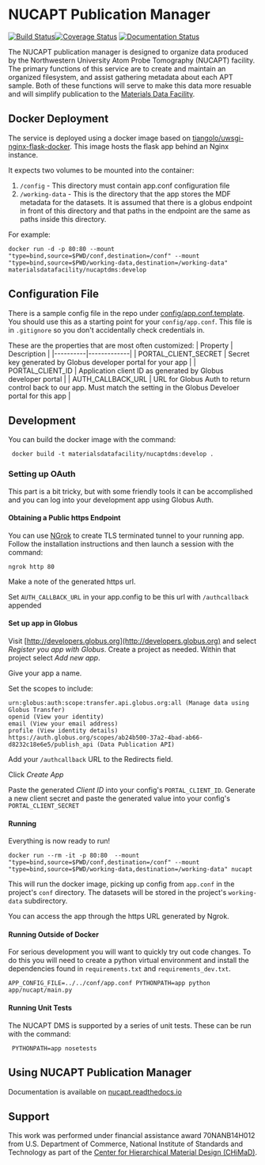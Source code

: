 # NUCAPT Publication Manager
[![Build Status](https://travis-ci.org/materials-data-facility/nucapt.svg?branch=master)](https://travis-ci.org/materials-data-facility/nucapt)[![Coverage Status](https://coveralls.io/repos/github/materials-data-facility/nucapt/badge.svg?branch=master)](https://coveralls.io/github/materials-data-facility/nucapt?branch=master)
[![Documentation Status](https://readthedocs.org/projects/nucapt/badge/?version=latest)](http://nucapt.readthedocs.io/en/latest/?badge=latest)

The NUCAPT publication manager is designed to organize data produced by the Northwestern University Atom Probe
Tomography (NUCAPT) facility. The primary functions of this service are to create and maintain an organized filesystem,
and assist gathering metadata about each APT sample. Both of these functions will serve to make this data more
resuable and will simplify publication to the [Materials Data Facility](http://materialsdatafacility.org).

## Docker Deployment
The service is deployed using a docker image based on 
[tiangolo/uwsgi-nginx-flask-docker](https://github.com/tiangolo/uwsgi-nginx-flask-docker).
This image hosts the flask app behind an Nginx instance. 

It expects two volumes to be mounted into the container:
1. `/config` - This directory must contain app.conf configuration file
2. `/working-data` - This is the directory that the app stores the MDF metadata
for the datasets. It is assumed that there is a globus endpoint in front of this
directory and that paths in the endpoint are the same as paths inside this directory.

For example:
```shell script
docker run -d -p 80:80 --mount "type=bind,source=$PWD/conf,destination=/conf" --mount "type=bind,source=$PWD/working-data,destination=/working-data" materialsdatafacility/nucaptdms:develop
```

## Configuration File
There is a sample config file in the repo under [config/app.conf.template](config/app.conf.template).
You should use this as a starting point for your `config/app.conf`. This file is 
in `.gitignore` so you don't accidentally check credentials in. 

These are the properties that are most often customized:
| Property | Description |
|----------|-------------|
| PORTAL_CLIENT_SECRET | Secret key generated by Globus developer portal for your app  |
| PORTAL_CLIENT_ID     | Application client ID as generated by Globus developer portal |
| AUTH_CALLBACK_URL    | URL for Globus Auth to return control back to our app. Must match the setting in the Globus Develoer portal for this app |

## Development
You can build the docker image with the command:
```shell script
 docker build -t materialsdatafacility/nucaptdms:develop .
```

### Setting up OAuth
This part is a bit tricky, but with some friendly tools it can be accomplished 
and you can log into your development app using Globus Auth.

#### Obtaining a Public https Endpoint
You can use [NGrok](http://ngrok.com) to create TLS terminated tunnel to your 
running app. Follow the installation instructions and then launch a session 
with the command:
```shell script
ngrok http 80
```

Make a note of the generated https url.

Set `AUTH_CALLBACK_URL` in your app.config to be this url with `/authcallback` 
appended

#### Set up app in Globus
Visit [http://developers.globus.org](http://developers.globus.org) and select
_Register you app with Globus_. Create a project as needed. Within that project 
select _Add new app_.

Give your app a name.

Set the scopes to include:
```shell script
urn:globus:auth:scope:transfer.api.globus.org:all (Manage data using Globus Transfer)
openid (View your identity)
email (View your email address)
profile (View identity details)
https://auth.globus.org/scopes/ab24b500-37a2-4bad-ab66-d8232c18e6e5/publish_api (Data Publication API)
```
 
Add your `/authcallback` URL to the Redirects field.

Click _Create App_

Paste the generated _Client ID_ into your config's `PORTAL_CLIENT_ID`. Generate
a new client secret and paste the generated value into your config's 
`PORTAL_CLIENT_SECRET` 

#### Running
Everything is now ready to run! 

```shell script
docker run --rm -it -p 80:80  --mount "type=bind,source=$PWD/conf,destination=/conf" --mount "type=bind,source=$PWD/working-data,destination=/working-data" nucapt
```

This will run the docker image, picking up config from `app.conf` in the 
project's `conf` directory. The datasets will be stored in the project's 
`working-data` subdirectory.

You can access the app through the https URL generated by Ngrok.

#### Running Outside of Docker
For serious development you will want to quickly try out code changes. To do 
this you will need to create a python virtual environment and install 
the dependencies found in `requirements.txt` and `requirements_dev.txt`.

```shell script
APP_CONFIG_FILE=../../conf/app.conf PYTHONPATH=app python app/nucapt/main.py
```

#### Running Unit Tests
The NUCAPT DMS is supported by a series of unit tests. These can be run with 
the command:
```shell script
 PYTHONPATH=app nosetests
```

## Using NUCAPT Publication Manager

Documentation is available on [nucapt.readthedocs.io](http://nucapt.readthedocs.io/en/latest/)

## Support
This work was performed under financial assistance award 70NANB14H012 from U.S. Department of Commerce,
National Institute of Standards and Technology as part of the [Center for Hierarchical Material Design (CHiMaD)](http://chimad.northwestern.edu).
